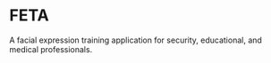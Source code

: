 FETA
==
A facial expression training application for security, educational, and medical professionals.